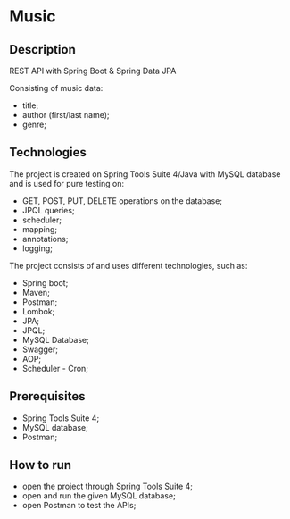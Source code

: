 # Music
## Description
REST API with Spring Boot & Spring Data JPA

Consisting of music data:
- title;
- author (first/last name);
- genre;
## Technologies
The project is created on Spring Tools Suite 4/Java with MySQL database and is used for pure testing on:
- GET, POST, PUT, DELETE operations on the database;
- JPQL queries;
- scheduler;
- mapping;
- annotations;
- logging;

The project consists of and uses different technologies, such as:
- Spring boot;
- Maven;
- Postman;
- Lombok;
- JPA;
- JPQL;
- MySQL Database;
- Swagger;
- AOP;
- Scheduler - Cron;
## Prerequisites
- Spring Tools Suite 4;
- MySQL database;
- Postman;
## How to run
- open the project through Spring Tools Suite 4; 
- open and run the given MySQL database;
- open Postman to test the APIs;
